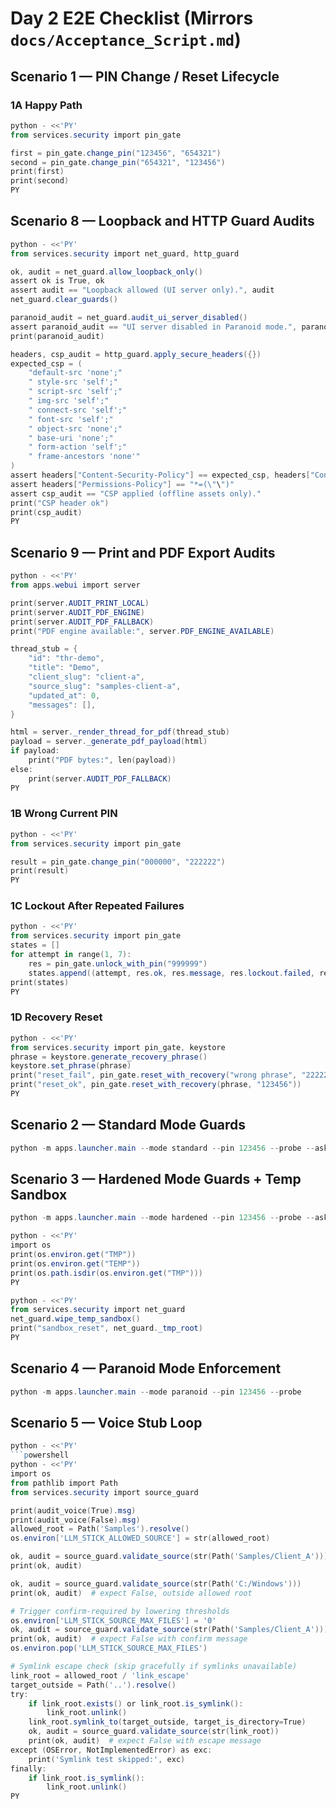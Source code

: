 # Day 2 E2E Checklist (Mirrors `docs/Acceptance_Script.md`)

## Scenario 1 — PIN Change / Reset Lifecycle

### 1A Happy Path
```powershell
python - <<'PY'
from services.security import pin_gate

first = pin_gate.change_pin("123456", "654321")
second = pin_gate.change_pin("654321", "123456")
print(first)
print(second)
PY
```

## Scenario 8 — Loopback and HTTP Guard Audits
```powershell
python - <<'PY'
from services.security import net_guard, http_guard

ok, audit = net_guard.allow_loopback_only()
assert ok is True, ok
assert audit == "Loopback allowed (UI server only).", audit
net_guard.clear_guards()

paranoid_audit = net_guard.audit_ui_server_disabled()
assert paranoid_audit == "UI server disabled in Paranoid mode.", paranoid_audit
print(paranoid_audit)

headers, csp_audit = http_guard.apply_secure_headers({})
expected_csp = (
    "default-src 'none';"
    " style-src 'self';"
    " script-src 'self';"
    " img-src 'self';"
    " connect-src 'self';"
    " font-src 'self';"
    " object-src 'none';"
    " base-uri 'none';"
    " form-action 'self';"
    " frame-ancestors 'none'"
)
assert headers["Content-Security-Policy"] == expected_csp, headers["Content-Security-Policy"]
assert headers["Permissions-Policy"] == "*=(\"\")"
assert csp_audit == "CSP applied (offline assets only)."
print("CSP header ok")
print(csp_audit)
PY
```

## Scenario 9 — Print and PDF Export Audits
```powershell
python - <<'PY'
from apps.webui import server

print(server.AUDIT_PRINT_LOCAL)
print(server.AUDIT_PDF_ENGINE)
print(server.AUDIT_PDF_FALLBACK)
print("PDF engine available:", server.PDF_ENGINE_AVAILABLE)

thread_stub = {
    "id": "thr-demo",
    "title": "Demo",
    "client_slug": "client-a",
    "source_slug": "samples-client-a",
    "updated_at": 0,
    "messages": [],
}

html = server._render_thread_for_pdf(thread_stub)
payload = server._generate_pdf_payload(html)
if payload:
    print("PDF bytes:", len(payload))
else:
    print(server.AUDIT_PDF_FALLBACK)
PY
```

### 1B Wrong Current PIN
```powershell
python - <<'PY'
from services.security import pin_gate

result = pin_gate.change_pin("000000", "222222")
print(result)
PY
```

### 1C Lockout After Repeated Failures
```powershell
python - <<'PY'
from services.security import pin_gate
states = []
for attempt in range(1, 7):
    res = pin_gate.unlock_with_pin("999999")
    states.append((attempt, res.ok, res.message, res.lockout.failed, res.lockout.lockout_until, res.lockout.hard_lock))
print(states)
PY
```

### 1D Recovery Reset
```powershell
python - <<'PY'
from services.security import pin_gate, keystore
phrase = keystore.generate_recovery_phrase()
keystore.set_phrase(phrase)
print("reset_fail", pin_gate.reset_with_recovery("wrong phrase", "222222"))
print("reset_ok", pin_gate.reset_with_recovery(phrase, "123456"))
PY
```

## Scenario 2 — Standard Mode Guards
```powershell
python -m apps.launcher.main --mode standard --pin 123456 --probe --ask "Summarize Client A trust highlights" --index Data/index.json
```

## Scenario 3 — Hardened Mode Guards + Temp Sandbox
```powershell
python -m apps.launcher.main --mode hardened --pin 123456 --probe --ask "List liquidity and distribution targets" --index Data/index.json
```

```powershell
python - <<'PY'
import os
print(os.environ.get("TMP"))
print(os.environ.get("TEMP"))
print(os.path.isdir(os.environ.get("TMP")))
PY
```

```powershell
python - <<'PY'
from services.security import net_guard
net_guard.wipe_temp_sandbox()
print("sandbox_reset", net_guard._tmp_root)
PY
```

## Scenario 4 — Paranoid Mode Enforcement
```powershell
python -m apps.launcher.main --mode paranoid --pin 123456 --probe
```

## Scenario 5 — Voice Stub Loop
```powershell
python - <<'PY'
```powershell
python - <<'PY'
import os
from pathlib import Path
from services.security import source_guard

print(audit_voice(True).msg)
print(audit_voice(False).msg)
allowed_root = Path('Samples').resolve()
os.environ['LLM_STICK_ALLOWED_SOURCE'] = str(allowed_root)

ok, audit = source_guard.validate_source(str(Path('Samples/Client_A')))
print(ok, audit)

ok, audit = source_guard.validate_source(str(Path('C:/Windows')))
print(ok, audit)  # expect False, outside allowed root

# Trigger confirm-required by lowering thresholds
os.environ['LLM_STICK_SOURCE_MAX_FILES'] = '0'
ok, audit = source_guard.validate_source(str(Path('Samples/Client_A')))
print(ok, audit)  # expect False with confirm message
os.environ.pop('LLM_STICK_SOURCE_MAX_FILES')

# Symlink escape check (skip gracefully if symlinks unavailable)
link_root = allowed_root / 'link_escape'
target_outside = Path('..').resolve()
try:
    if link_root.exists() or link_root.is_symlink():
        link_root.unlink()
    link_root.symlink_to(target_outside, target_is_directory=True)
    ok, audit = source_guard.validate_source(str(link_root))
    print(ok, audit)  # expect False with escape message
except (OSError, NotImplementedError) as exc:
    print('Symlink test skipped:', exc)
finally:
    if link_root.is_symlink():
        link_root.unlink()
PY
```
